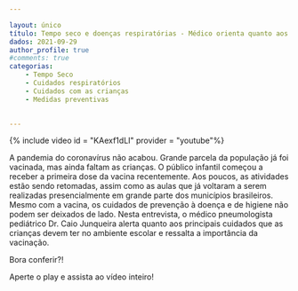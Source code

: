 ```yaml
---

layout: único
título: Tempo seco e doenças respiratórias - Médico orienta quanto aos cuidados para proteger as crianças
dados: 2021-09-29 
author_profile: true
#comments: true
categorias: 
    - Tempo Seco
    - Cuidados respiratórios
    - Cuidados com as crianças
    - Medidas preventivas

    
---
```


{% include video id = "KAexf1dLI" provider = "youtube"%}


A pandemia do coronavírus não acabou. Grande parcela da população já foi vacinada, mas ainda faltam as crianças. O público infantil começou a receber a primeira dose da vacina recentemente.
Aos poucos, as atividades estão sendo retomadas, assim como as aulas que já voltaram a serem realizadas presencialmente em grande parte dos municípios brasileiros. 
Mesmo com a vacina, os cuidados de prevenção à doença e de higiene não podem ser deixados de lado.
Nesta entrevista, o médico pneumologista pediátrico Dr. Caio Junqueira alerta quanto aos principais cuidados que as crianças devem ter no ambiente escolar e ressalta a importância da vacinação. 

Bora conferir?! 

Aperte o play e assista ao vídeo inteiro!
